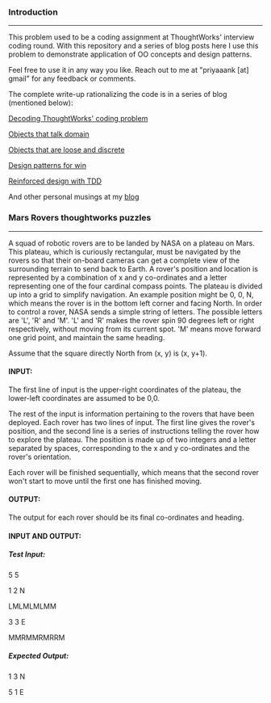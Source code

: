 ### Introduction
--------------------

This problem used to be a coding assignment at ThoughtWorks' interview coding round. With this repository and a series of blog posts here I use this problem to demonstrate application of OO concepts and design patterns. 

Feel free to use it in any way you like. Reach out to me at "priyaaank [at] gmail" for any feedback or comments.

The complete write-up rationalizing the code is in a series of blog (mentioned below):

[Decoding ThoughtWorks' coding problem](http://priyaaank.tumblr.com/post/95095165285/decoding-thoughtworks-coding-problems)

[Objects that talk domain](http://priyaaank.tumblr.com/post/95095193545/objects-that-talk-domain)

[Objects that are loose and discrete](http://priyaaank.tumblr.com/post/95095211355/objects-that-are-loose-discrete)

[Design patterns for win](http://priyaaank.tumblr.com/post/95095221320/design-patterns-for-win)

[Reinforced design with TDD](http://priyaaank.tumblr.com/post/95095229180/reinforced-design-with-tdd)

And other personal musings at my [blog](http://priyaaank.tumblr.com/)


### Mars Rovers thoughtworks puzzles
--------------------

A squad of robotic rovers are to be landed by NASA on a plateau on Mars. This plateau, which is curiously rectangular, must be navigated by the rovers so that their on-board cameras can get a complete view of the surrounding terrain to send back to Earth.
A rover's position and location is represented by a combination of x and y co-ordinates and a letter representing one of the four cardinal compass points. The plateau is divided up into a grid to simplify navigation. An example position might be 0, 0, N, which means the rover is in the bottom left corner and facing North.
In order to control a rover, NASA sends a simple string of letters. The possible letters are 'L', 'R' and 'M'. 'L' and 'R' makes the rover spin 90 degrees left or right respectively, without moving from its current spot. 'M' means move forward one grid point, and maintain the same heading.

Assume that the square directly North from (x, y) is (x, y+1).

#### INPUT:

The first line of input is the upper-right coordinates of the plateau, the lower-left coordinates are assumed to be 0,0.

The rest of the input is information pertaining to the rovers that have been deployed. Each rover has two lines of input. The first line gives the rover's position, and the second line is a series of instructions telling the rover how to explore the plateau.
The position is made up of two integers and a letter separated by spaces, corresponding to the x and y co-ordinates and the rover's orientation.

Each rover will be finished sequentially, which means that the second rover won't start to move until the first one has finished moving.

#### OUTPUT:

The output for each rover should be its final co-ordinates and heading.

#### INPUT AND OUTPUT:

##### Test Input:
5 5

1 2 N

LMLMLMLMM

3 3 E

MMRMMRMRRM

##### Expected Output:

1 3 N

5 1 E